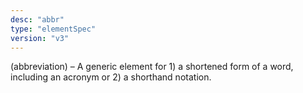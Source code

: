 ```yaml
---
desc: "abbr"
type: "elementSpec"
version: "v3"
---
```


(abbreviation) – A generic element for 1) a shortened form of a word, including an
acronym or 2) a shorthand notation.